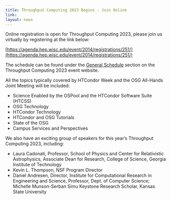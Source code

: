 ```yaml
---
title: Throughput Computing 2023 Begins - Join Online
link:
layout: news
---
```


Online registration is open for Throughput Computing 2023, please join us virtually by registering at the link below:

[https://agenda.hep.wisc.edu/event/2014/registrations/251/](https://agenda.hep.wisc.edu/event/2014/registrations/251/)

The schedule can be found under the [General Schedule](https://agenda.hep.wisc.edu/event/2014/timetable/#20230710) section on the Throughput Computing 2023 event website.

All the topics typically covered by HTCondor Week and the OSG All-Hands Joint Meeting will be included:

- Science Enabled by the OSPool and the HTCondor Software Suite (HTCSS)
- OSG Technology
- HTCondor Technology
- HTCondor and OSG Tutorials
- State of the OSG
- Campus Services and Perspectives

We also have an exciting group of speakers for this year’s Throughput Computing 2023, including:

- Laura Cadonati, Professor, School of Physics and Center for Relativistic Astrophysics, Associate Dean for Research, College of Science, Georgia Institute of Technology
- Kevin L. Thompson, NSF Program Director
- Daniel Andresen, Director, Institute for Computational Research in Engineering and Science, Professor, Dept. of Computer Science; Michelle Munson-Serban Simu Keystone Research Scholar, Kansas State University

